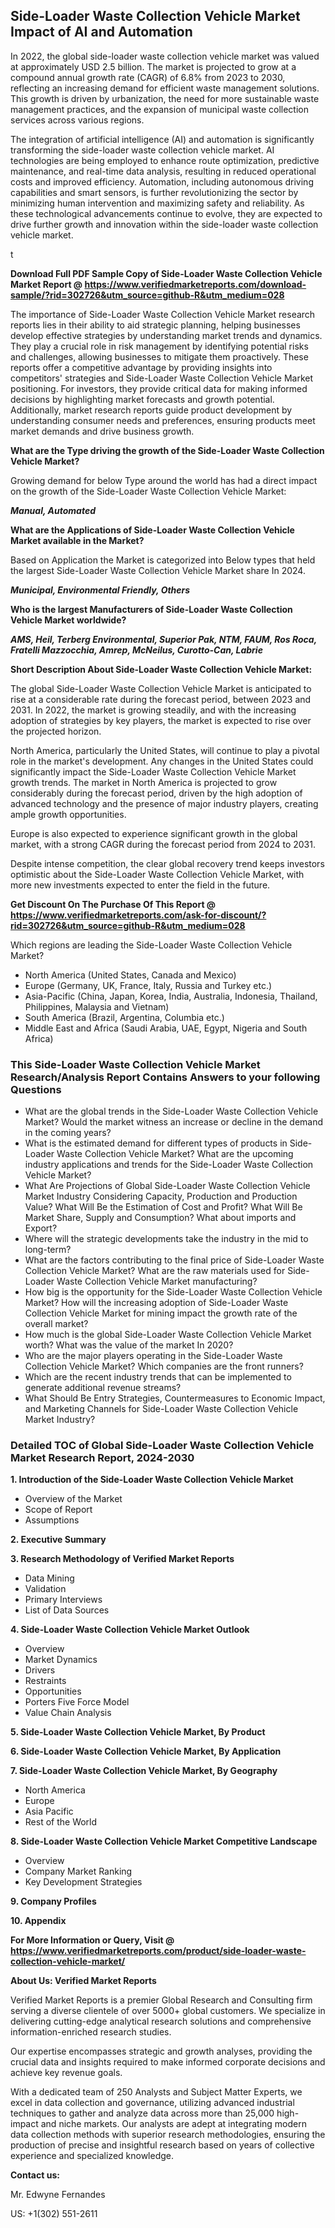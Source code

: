 <h2>Side-Loader Waste Collection Vehicle Market Impact of AI and Automation</h2><p>In 2022, the global side-loader waste collection vehicle market was valued at approximately USD 2.5 billion. The market is projected to grow at a compound annual growth rate (CAGR) of 6.8% from 2023 to 2030, reflecting an increasing demand for efficient waste management solutions. This growth is driven by urbanization, the need for more sustainable waste management practices, and the expansion of municipal waste collection services across various regions.</p><p>The integration of artificial intelligence (AI) and automation is significantly transforming the side-loader waste collection vehicle market. AI technologies are being employed to enhance route optimization, predictive maintenance, and real-time data analysis, resulting in reduced operational costs and improved efficiency. Automation, including autonomous driving capabilities and smart sensors, is further revolutionizing the sector by minimizing human intervention and maximizing safety and reliability. As these technological advancements continue to evolve, they are expected to drive further growth and innovation within the side-loader waste collection vehicle market.</p>t</p><p id="" class=""><strong>Download Full PDF Sample Copy of Side-Loader Waste Collection Vehicle Market Report @ <a href="https://www.verifiedmarketreports.com/download-sample/?rid=302726&utm_source=github-R&utm_medium=028" target="_blank">https://www.verifiedmarketreports.com/download-sample/?rid=302726&utm_source=github-R&utm_medium=028</a></strong></p><p>The importance of&nbsp;Side-Loader Waste Collection Vehicle Market research reports lies in their ability to aid strategic planning, helping businesses develop effective strategies by understanding market trends and dynamics. They play a crucial role in risk management by identifying potential risks and challenges, allowing businesses to mitigate them proactively. These reports offer a competitive advantage by providing insights into competitors' strategies and Side-Loader Waste Collection Vehicle Market positioning. For investors, they provide critical data for making informed decisions by highlighting market forecasts and growth potential. Additionally, market research reports guide product development by understanding consumer needs and preferences, ensuring products meet market demands and drive business growth.</p><p><strong>What are the&nbsp;Type driving the growth of the Side-Loader Waste Collection Vehicle Market?</strong></p><p id="" class="">Growing demand for below Type around the world has had a direct impact on the growth of the Side-Loader Waste Collection Vehicle Market:</p><em><strong>Manual, Automated</strong></em></p><strong>What are the&nbsp;Applications&nbsp;of Side-Loader Waste Collection Vehicle Market available in the Market?</strong></p><p id="" class="">Based on Application the Market is categorized into Below types that held the largest Side-Loader Waste Collection Vehicle Market share In 2024.</p><em><strong>Municipal, Environmental Friendly, Others</strong></em></p><strong>Who is the largest Manufacturers of Side-Loader Waste Collection Vehicle Market worldwide?</strong></p><p><em><strong>AMS, Heil, Terberg Environmental, Superior Pak, NTM, FAUM, Ros Roca, Fratelli Mazzocchia, Amrep, McNeilus, Curotto-Can, Labrie</strong></em></p><p id="" class=""><strong>Short Description About Side-Loader Waste Collection Vehicle Market:</strong></p><p>The global Side-Loader Waste Collection Vehicle Market is anticipated to rise at a considerable rate during the forecast period, between 2023 and 2031. In 2022, the market is growing steadily, and with the increasing adoption of strategies by key players, the market is expected to rise over the projected horizon.</p><p>North America, particularly the United States, will continue to play a pivotal role in the market's development. Any changes in the United States could significantly impact the Side-Loader Waste Collection Vehicle Market growth trends. The market in North America is projected to grow considerably during the forecast period, driven by the high adoption of advanced technology and the presence of major industry players, creating ample growth opportunities.</p><p>Europe is also expected to experience significant growth in the global market, with a strong CAGR during the forecast period from 2024 to 2031.</p><p>Despite intense competition, the clear global recovery trend keeps investors optimistic about the Side-Loader Waste Collection Vehicle Market, with more new investments expected to enter the field in the future.</p><p id="" class=""><strong>Get Discount On The Purchase Of This Report @ <a href="https://www.verifiedmarketreports.com/ask-for-discount/?rid=302726&utm_source=github-R&utm_medium=028" target="_blank">https://www.verifiedmarketreports.com/ask-for-discount/?rid=302726&utm_source=github-R&utm_medium=028</a></strong></p>Which regions are leading the Side-Loader Waste Collection Vehicle Market?</p><ul><li>North America (United States, Canada and Mexico)</li><li>Europe (Germany, UK, France, Italy, Russia and Turkey etc.)</li><li>Asia-Pacific (China, Japan, Korea, India, Australia, Indonesia, Thailand, Philippines, Malaysia and Vietnam)</li><li>South America (Brazil, Argentina, Columbia etc.)</li><li>Middle East and Africa (Saudi Arabia, UAE, Egypt, Nigeria and South Africa)</li></ul><h3 id="" class="">This Side-Loader Waste Collection Vehicle Market Research/Analysis Report Contains Answers to your following Questions</h3><ul><li>What are the global trends in the Side-Loader Waste Collection Vehicle Market? Would the market witness an increase or decline in the demand in the coming years?</li><li>What is the estimated demand for different types of products in Side-Loader Waste Collection Vehicle Market? What are the upcoming industry applications and trends for the Side-Loader Waste Collection Vehicle Market?</li><li>What Are Projections of Global Side-Loader Waste Collection Vehicle Market Industry Considering Capacity, Production and Production Value? What Will Be the Estimation of Cost and Profit? What Will Be Market Share, Supply and Consumption? What about imports and Export?</li><li>Where will the strategic developments take the industry in the mid to long-term?</li><li>What are the factors contributing to the final price of Side-Loader Waste Collection Vehicle Market? What are the raw materials used for Side-Loader Waste Collection Vehicle Market manufacturing?</li><li>How big is the opportunity for the Side-Loader Waste Collection Vehicle Market? How will the increasing adoption of Side-Loader Waste Collection Vehicle Market for mining impact the growth rate of the overall market?</li><li>How much is the global Side-Loader Waste Collection Vehicle Market worth? What was the value of the market In 2020?</li><li>Who are the major players operating in the Side-Loader Waste Collection Vehicle Market? Which companies are the front runners?</li><li>Which are the recent industry trends that can be implemented to generate additional revenue streams?</li><li>What Should Be Entry Strategies, Countermeasures to Economic Impact, and Marketing Channels for Side-Loader Waste Collection Vehicle Market Industry?</li></ul><h3 id="" class="">Detailed TOC of Global Side-Loader Waste Collection Vehicle Market Research Report, 2024-2030</h3><p id="" class=""><strong>1. Introduction of the Side-Loader Waste Collection Vehicle Market</strong></p><ul><li>Overview of the Market</li><li>Scope of Report</li><li>Assumptions</li></ul><p id="" class=""><strong>2. Executive Summary</strong></p><p id="" class=""><strong>3. Research Methodology of Verified Market Reports</strong></p><ul><li>Data Mining</li><li>Validation</li><li>Primary Interviews</li><li>List of Data Sources</li></ul><p id="" class=""><strong>4. Side-Loader Waste Collection Vehicle Market Outlook</strong></p><ul><li>Overview</li><li>Market Dynamics</li><li>Drivers</li><li>Restraints</li><li>Opportunities</li><li>Porters Five Force Model</li><li>Value Chain Analysis</li></ul><p id="" class=""><strong>5. Side-Loader Waste Collection Vehicle Market, By Product</strong></p><p id="" class=""><strong>6. Side-Loader Waste Collection Vehicle Market, By Application</strong></p><p id="" class=""><strong>7. Side-Loader Waste Collection Vehicle Market, By Geography</strong></p><ul><li>North America</li><li>Europe</li><li>Asia Pacific</li><li>Rest of the World</li></ul><p id="" class=""><strong>8. Side-Loader Waste Collection Vehicle Market Competitive Landscape</strong></p><ul><li>Overview</li><li>Company Market Ranking</li><li>Key Development Strategies</li></ul><p id="" class=""><strong>9. Company Profiles</strong></p><p id="" class=""><strong>10. Appendix</strong></p><p id="" class=""><strong>For More Information or Query, Visit @ <a href="https://www.verifiedmarketreports.com/product/side-loader-waste-collection-vehicle-market/" target="_blank">https://www.verifiedmarketreports.com/product/side-loader-waste-collection-vehicle-market/</a></strong></p><p id="" class=""><strong>About Us: Verified Market Reports</strong></p><p id="" class="">Verified Market Reports is a premier Global Research and Consulting firm serving a diverse clientele of over 5000+ global customers. We specialize in delivering cutting-edge analytical research solutions and comprehensive information-enriched research studies.</p><p id="" class="">Our expertise encompasses strategic and growth analyses, providing the crucial data and insights required to make informed corporate decisions and achieve key revenue goals.</p><p id="" class="">With a dedicated team of 250 Analysts and Subject Matter Experts, we excel in data collection and governance, utilizing advanced industrial techniques to gather and analyze data across more than 25,000 high-impact and niche markets. Our analysts are adept at integrating modern data collection methods with superior research methodologies, ensuring the production of precise and insightful research based on years of collective experience and specialized knowledge.</p><p id="" class=""><strong>Contact us:</strong></p><p id="" class="">Mr. Edwyne Fernandes</p><p id="" class="">US: +1(302) 551-2611</p>